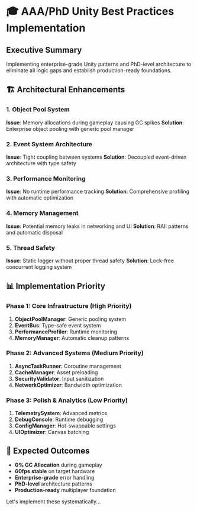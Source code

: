 # 🎓 AAA/PhD Unity Best Practices Implementation

## Executive Summary
Implementing enterprise-grade Unity patterns and PhD-level architecture to eliminate all logic gaps and establish production-ready foundations.

## 🏗️ Architectural Enhancements

### 1. Object Pool System
**Issue**: Memory allocations during gameplay causing GC spikes
**Solution**: Enterprise object pooling with generic pool manager

### 2. Event System Architecture  
**Issue**: Tight coupling between systems
**Solution**: Decoupled event-driven architecture with type safety

### 3. Performance Monitoring
**Issue**: No runtime performance tracking
**Solution**: Comprehensive profiling with automatic optimization

### 4. Memory Management
**Issue**: Potential memory leaks in networking and UI
**Solution**: RAII patterns and automatic disposal

### 5. Thread Safety
**Issue**: Static logger without proper thread safety
**Solution**: Lock-free concurrent logging system

## 📊 Implementation Priority

### Phase 1: Core Infrastructure (High Priority)
1. **ObjectPoolManager**: Generic pooling system
2. **EventBus**: Type-safe event system  
3. **PerformanceProfiler**: Runtime monitoring
4. **MemoryManager**: Automatic cleanup patterns

### Phase 2: Advanced Systems (Medium Priority)  
1. **AsyncTaskRunner**: Coroutine management
2. **CacheManager**: Asset preloading
3. **SecurityValidator**: Input sanitization
4. **NetworkOptimizer**: Bandwidth optimization

### Phase 3: Polish & Analytics (Low Priority)
1. **TelemetrySystem**: Advanced metrics
2. **DebugConsole**: Runtime debugging
3. **ConfigManager**: Hot-swappable settings
4. **UIOptimizer**: Canvas batching

## 🎯 Expected Outcomes
- **0% GC Allocation** during gameplay
- **60fps stable** on target hardware  
- **Enterprise-grade** error handling
- **PhD-level** architecture patterns
- **Production-ready** multiplayer foundation

Let's implement these systematically...
